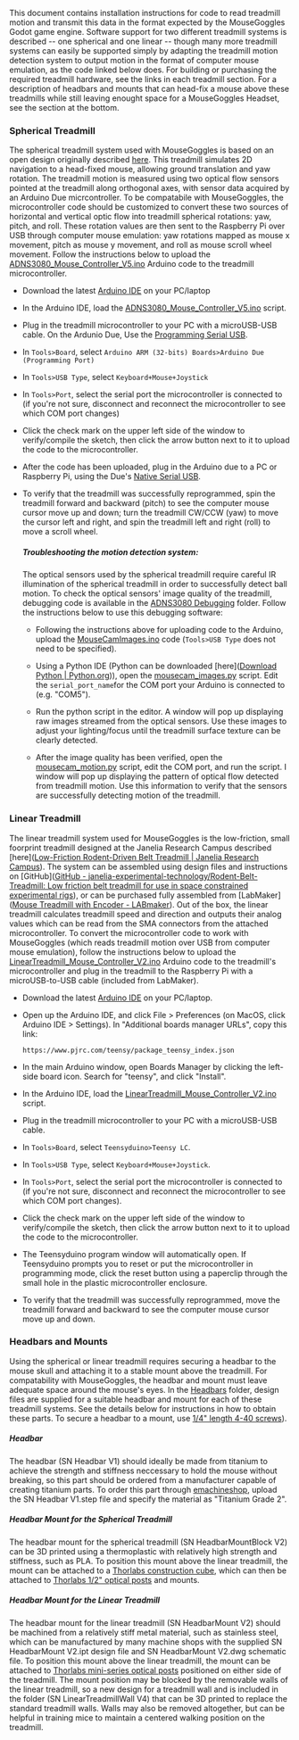 This document contains installation instructions for code to read treadmill motion and transmit this data in the format expected by the MouseGoggles Godot game engine. Software support for two different treadmill systems is described -- one spherical and one linear -- though many more treadmill systems can easily be supported simply by adapting the treadmill motion detection system to output motion in the format of computer mouse emulation, as the code linked below does. For building or purchasing the required treadmill hardware, see the links in each treadmill section. For a description of headbars and mounts that can head-fix a mouse above these treadmills while still leaving enought space for a MouseGoggles Headset, see the section at the bottom.

### Spherical Treadmill

The spherical treadmill system used with MouseGoggles is based on an open design originally described [here](https://pubmed.ncbi.nlm.nih.gov/19829374/). This treadmill simulates 2D navigation to a head-fixed mouse, allowing ground translation and yaw rotation. The treadmill motion is measured using two optical flow sensors pointed at the treadmill along orthogonal axes, with sensor data acquired by an Arduino Due micrcontroller. To be compatabile with MouseGoggles, the microcontroller code should be customized to convert these two sources of horizontal and vertical optic flow into treadmill spherical rotations: yaw, pitch, and roll. These rotation values are then sent to the Raspberry Pi over USB through computer mouse emulation: yaw rotations mapped as mouse x movement, pitch as mouse y movement, and roll as mouse scroll wheel movement. Follow the instructions below to upload the [ADNS3080_Mouse_Controller_V5.ino]() Arduino code to the treadmill microcontroller.

- Download the latest [Arduino IDE](https://www.arduino.cc/en/software) on your PC/laptop

- In the Arduino IDE, load the [ADNS3080_Mouse_Controller_V5.ino]() script.

- Plug in the treadmill microcontroller to your PC with a microUSB-USB cable. On the Ardunio Due, Use the [Programming Serial USB](https://wiki-content.arduino.cc/en/Guide/ArduinoDue).

- In `Tools>Board`, select `Arduino ARM (32-bits) Boards>Arduino Due (Programming Port)`

- In `Tools>USB Type`, select `Keyboard+Mouse+Joystick`

- In `Tools>Port`, select the serial port the microcontroller is connected to (if you're not sure, disconnect and reconnect the microcontroller to see which COM port changes)

- Click the check mark on the upper left side of the window to verify/compile the sketch, then click the arrow button next to it to upload the code to the microcontroller.

- After the code has been uploaded, plug in the Arduino due to a PC or Raspberry Pi, using the Due's [Native Serial USB](https://wiki-content.arduino.cc/en/Guide/ArduinoDue).

- To verify that the treadmill was successfully reprogrammed, spin the treadmill forward and backward (pitch) to see the computer mouse cursor move up and down; turn the treadmill CW/CCW (yaw) to move the cursor left and right, and spin the treadmill left and right (roll) to move a scroll wheel.
  
  ##### Troubleshooting the motion detection system:
  
  The optical sensors used by the spherical treadmill require careful IR illumination of the spherical treadmill in order to successfully detect ball motion. To check the optical sensors' image quality of the treadmill, debugging code is available in the [ADNS3080 Debugging]() folder. Follow the instructions below to use this debugging software:
  
  * Following the instructions above for uploading code to the Arduino, upload the [MouseCamImages.ino]() code (`Tools>USB Type` does not need to be specified).
  
  * Using a Python IDE (Python can be downloaded [here]([Download Python | Python.org](https://www.python.org/downloads/))), open the [mousecam_images.py]() script. Edit the `serial_port_name`for the COM port your Arduino is connected to (e.g. "COM5").
  
  * Run the python script in the editor. A window will pop up displaying raw images streamed from the optical sensors. Use these images to adjust your lighting/focus until the treadmill surface texture can be clearly detected.
  
  * After the image quality has been verified, open the [mousecam_motion.py]() script, edit the COM port, and run the script. I window will pop up displaying the pattern of optical flow detected from treadmill motion. Use this information to verify that the sensors are successfully detecting motion of the treadmill.

### Linear Treadmill

The linear treadmill system used for MouseGoggles is the low-friction, small foorprint treadmill designed at the Janelia Research Campus described [here]([Low-Friction Rodent-Driven Belt Treadmill | Janelia Research Campus](https://www.janelia.org/open-science/low-friction-rodent-driven-belt-treadmill)). The system can be assembled using design files and instructions on [GitHub]([GitHub - janelia-experimental-technology/Rodent-Belt-Treadmill: Low friction belt treadmill for use in space constrained experimental rigs](https://github.com/janelia-experimental-technology/Rodent-Belt-Treadmill)), or can be purchased fully assembled from [LabMaker]([Mouse Treadmill with Encoder - LABmaker](https://www.labmaker.org/products/mouse-treadmill-with-encoder)). Out of the box, the linear treadmill calculates treadmill speed and direction and outputs their analog values which can be read from the SMA connectors from the attached microcontroller. To convert the microcontroller code to work with MouseGoggles (which reads treadmill motion over USB from computer mouse emulation), follow the instructions below to upload the [LinearTreadmill_Mouse_Controller_V2.ino]() Arduino code to the treadmill's microcontroller and plug in the treadmill to the Raspberry Pi with a microUSB-to-USB cable (included from LabMaker).

- Download the latest [Arduino IDE](https://www.arduino.cc/en/software) on your PC/laptop.

- Open up the Arduino IDE, and click File > Preferences (on MacOS, click Arduino IDE > Settings). In "Additional boards manager URLs", copy this link:
  
  `https://www.pjrc.com/teensy/package_teensy_index.json`

- In the main Arduino window, open Boards Manager by clicking the left-side board icon. Search for "teensy", and click "Install".

- In the Arduino IDE, load the [LinearTreadmill_Mouse_Controller_V2.ino]() script.

- Plug in the treadmill microcontroller to your PC with a microUSB-USB cable.

- In `Tools>Board`, select `Teensyduino>Teensy LC`.

- In `Tools>USB Type`, select `Keyboard+Mouse+Joystick`.

- In `Tools>Port`, select the serial port the microcontroller is connected to (if you're not sure, disconnect and reconnect the microcontroller to see which COM port changes).

- Click the check mark on the upper left side of the window to verify/compile the sketch, then click the arrow button next to it to upload the code to the microcontroller.

- The Teensyduino program window will automatically open. If Teensyduino prompts you to reset or put the microcontroller in programming mode, click the reset button using a paperclip through the small hole in the plastic microcontroller enclosure.

- To verify that the treadmill was successfully reprogrammed, move the treadmill forward and backward to see the computer mouse cursor move up and down.

### Headbars and Mounts

Using the spherical or linear treadmill requires securing a headbar to the mouse skull and attaching it to a stable mount above the treadmill. For compatability with MouseGoggles, the headbar and mount must leave adequate space around the mouse's eyes. In the [Headbars]() folder, design files are supplied for a suitable headbar and mount for each of these treadmill systems. See the details below for instructions in how to obtain these parts. To secure a headbar to a mount, use [1/4" length 4-40 screws](https://www.mcmaster.com/93615A110/)).

##### Headbar

The headbar (SN Headbar V1) should ideally be made from titanium to achieve the strength and stiffness neccessary to hold the mouse without breaking, so this part should be ordered from a manufacturer capable of creating titanium parts. To order this part through [emachineshop](), upload the SN Headbar V1.step file and specify the material as "Titanium Grade 2".

##### Headbar Mount for the Spherical Treadmill

The headbar mount for the spherical treadmill (SN HeadbarMountBlock V2) can be 3D printed using a thermoplastic with relatively high strength and stiffness, such as PLA. To position this mount above the linear treadmill, the mount can be attached to a [Thorlabs construction cube](https://www.thorlabs.com/thorproduct.cfm?partnumber=RM1F), which can then be attached to [Thorlabs 1/2" optical posts](https://www.thorlabs.com/navigation.cfm?guide_id=52) and mounts.

##### Headbar Mount for the Linear Treadmill

The headbar mount for the linear treadmill (SN HeadbarMount V2) should be machined from a relatively stiff metal material, such as stainless steel, which can be manufactured by many machine shops with the supplied SN HeadbarMount V2.ipt design file and SN HeadbarMount V2.dwg schematic file. To position this mount above the linear treadmill, the mount can be attached to [Thorlabs mini-series optical posts](https://www.thorlabs.com/navigation.cfm?guide_id=2249) positioned on either side of the treadmill. The mount position may be blocked by the removable walls of the linear treadmill, so a new design for a treadmill wall and is included in the folder (SN LinearTreadmillWall V4) that can be 3D printed to replace the standard treadmill walls. Walls may also be removed altogether, but can be helpful in training mice to maintain a centered walking position on the treadmill.
